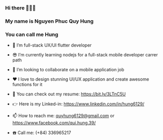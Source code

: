 ### Hi there 👋👋👋
### My name is Nguyen Phuc Quy Hung
### You can call me Hung
 
* 🌱 I’m full-stack UX/UI flutter developer
* 😎 I’m currently learning nodejs for a full-stack mobile developer carrer path
* 👯 I’m looking to collaborate on a mobile application job
* ❤️ I love to design stunning UI/UX application and create awesome functions for it
* 📃 You can check out my resume: https://bit.ly/3LTnC5U

* 👉 Here is my Linked-in: https://www.linkedin.com/in/hung6129/
* 📫 How to reach me: quyhung6129@gmail.com or https://www.facebook.com/qui.hung.39/
* ☎️ Call me: (+84) 336965217







